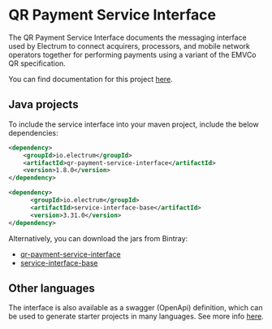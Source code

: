 # QR Payment Service Interface

The QR Payment Service Interface documents the messaging interface used by Electrum to connect acquirers, processors, and mobile network operators together for performing payments using a variant of the EMVCo QR specification.

You can find documentation for this project [here](https://electrumpayments.github.io/qr-payment-service-interface-docs/).

## Java projects

To include the service interface into your maven project, include the below dependencies:

```xml
<dependency>
    <groupId>io.electrum</groupId>
    <artifactId>qr-payment-service-interface</artifactId>
    <version>1.8.0</version>
</dependency>
```
```xml
<dependency>
      <groupId>io.electrum</groupId>
      <artifactId>service-interface-base</artifactId>
      <version>3.31.0</version>
</dependency>
```

Alternatively, you can download the jars from Bintray:
- [qr-payment-service-interface](https://bintray.com/electrumpayments/java-open-source/qr-payment-service-interface)
- [service-interface-base](https://bintray.com/electrumpayments/java-open-source/service-interface-base)

## Other languages

The interface is also available as a swagger (OpenApi) definition, which can be used to generate starter projects in many languages. See more info [here](https://electrumpayments.github.io/qr-payment-service-interface-docs/specification/swagger).
